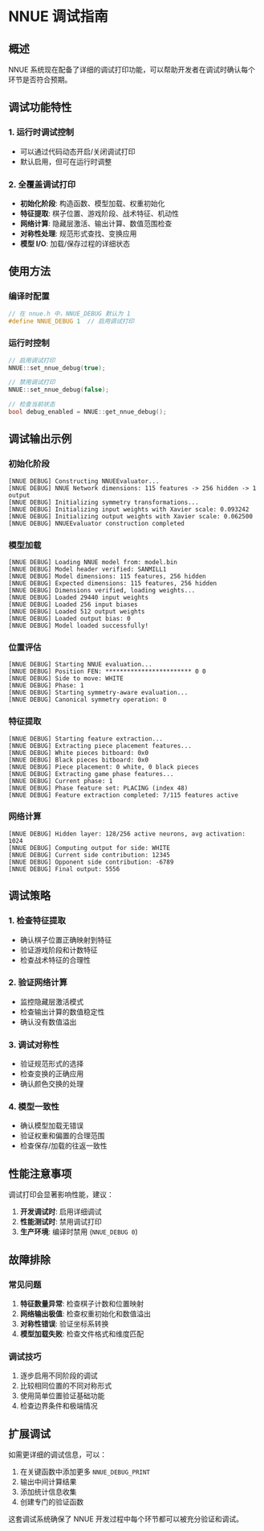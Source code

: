 # NNUE 调试指南

## 概述

NNUE 系统现在配备了详细的调试打印功能，可以帮助开发者在调试时确认每个环节是否符合预期。

## 调试功能特性

### 1. 运行时调试控制
- 可以通过代码动态开启/关闭调试打印
- 默认启用，但可在运行时调整

### 2. 全覆盖调试打印
- **初始化阶段**: 构造函数、模型加载、权重初始化
- **特征提取**: 棋子位置、游戏阶段、战术特征、机动性
- **网络计算**: 隐藏层激活、输出计算、数值范围检查
- **对称性处理**: 规范形式查找、变换应用
- **模型 I/O**: 加载/保存过程的详细状态

## 使用方法

### 编译时配置
```cpp
// 在 nnue.h 中，NNUE_DEBUG 默认为 1
#define NNUE_DEBUG 1  // 启用调试打印
```

### 运行时控制
```cpp
// 启用调试打印
NNUE::set_nnue_debug(true);

// 禁用调试打印
NNUE::set_nnue_debug(false);

// 检查当前状态
bool debug_enabled = NNUE::get_nnue_debug();
```

## 调试输出示例

### 初始化阶段
```
[NNUE DEBUG] Constructing NNUEEvaluator...
[NNUE DEBUG] NNUE Network dimensions: 115 features -> 256 hidden -> 1 output
[NNUE DEBUG] Initializing symmetry transformations...
[NNUE DEBUG] Initializing input weights with Xavier scale: 0.093242
[NNUE DEBUG] Initializing output weights with Xavier scale: 0.062500
[NNUE DEBUG] NNUEEvaluator construction completed
```

### 模型加载
```
[NNUE DEBUG] Loading NNUE model from: model.bin
[NNUE DEBUG] Model header verified: SANMILL1
[NNUE DEBUG] Model dimensions: 115 features, 256 hidden
[NNUE DEBUG] Expected dimensions: 115 features, 256 hidden
[NNUE DEBUG] Dimensions verified, loading weights...
[NNUE DEBUG] Loaded 29440 input weights
[NNUE DEBUG] Loaded 256 input biases
[NNUE DEBUG] Loaded 512 output weights
[NNUE DEBUG] Loaded output bias: 0
[NNUE DEBUG] Model loaded successfully!
```

### 位置评估
```
[NNUE DEBUG] Starting NNUE evaluation...
[NNUE DEBUG] Position FEN: ************************ 0 0
[NNUE DEBUG] Side to move: WHITE
[NNUE DEBUG] Phase: 1
[NNUE DEBUG] Starting symmetry-aware evaluation...
[NNUE DEBUG] Canonical symmetry operation: 0
```

### 特征提取
```
[NNUE DEBUG] Starting feature extraction...
[NNUE DEBUG] Extracting piece placement features...
[NNUE DEBUG] White pieces bitboard: 0x0
[NNUE DEBUG] Black pieces bitboard: 0x0
[NNUE DEBUG] Piece placement: 0 white, 0 black pieces
[NNUE DEBUG] Extracting game phase features...
[NNUE DEBUG] Current phase: 1
[NNUE DEBUG] Phase feature set: PLACING (index 48)
[NNUE DEBUG] Feature extraction completed: 7/115 features active
```

### 网络计算
```
[NNUE DEBUG] Hidden layer: 128/256 active neurons, avg activation: 1024
[NNUE DEBUG] Computing output for side: WHITE
[NNUE DEBUG] Current side contribution: 12345
[NNUE DEBUG] Opponent side contribution: -6789
[NNUE DEBUG] Final output: 5556
```

## 调试策略

### 1. 检查特征提取
- 确认棋子位置正确映射到特征
- 验证游戏阶段和计数特征
- 检查战术特征的合理性

### 2. 验证网络计算
- 监控隐藏层激活模式
- 检查输出计算的数值稳定性
- 确认没有数值溢出

### 3. 调试对称性
- 验证规范形式的选择
- 检查变换的正确应用
- 确认颜色交换的处理

### 4. 模型一致性
- 确认模型加载无错误
- 验证权重和偏置的合理范围
- 检查保存/加载的往返一致性

## 性能注意事项

调试打印会显著影响性能，建议：

1. **开发调试时**: 启用详细调试
2. **性能测试时**: 禁用调试打印
3. **生产环境**: 编译时禁用 (`NNUE_DEBUG 0`)

## 故障排除

### 常见问题
1. **特征数量异常**: 检查棋子计数和位置映射
2. **网络输出极值**: 检查权重初始化和数值溢出
3. **对称性错误**: 验证坐标系转换
4. **模型加载失败**: 检查文件格式和维度匹配

### 调试技巧
1. 逐步启用不同阶段的调试
2. 比较相同位置的不同对称形式
3. 使用简单位置验证基础功能
4. 检查边界条件和极端情况

## 扩展调试

如需更详细的调试信息，可以：

1. 在关键函数中添加更多 `NNUE_DEBUG_PRINT`
2. 输出中间计算结果
3. 添加统计信息收集
4. 创建专门的验证函数

这套调试系统确保了 NNUE 开发过程中每个环节都可以被充分验证和调试。
